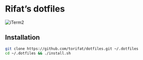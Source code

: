# Rifat’s dotfiles

![iTerm2](https://user-images.githubusercontent.com/208544/150660172-3dce7539-b8b5-47d3-afc5-b9ffa793eb79.png)

## Installation

```sh
git clone https://github.com/torifat/dotfiles.git ~/.dotfiles
cd ~/.dotfiles && ./install.sh
```
